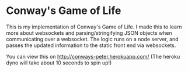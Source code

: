 # Conway's Game of Life

This is my implementation of Conway's Game of Life. I made this to learn more about websockets and parsing/stringifying JSON objects when communicating over a websocket. 
The logic runs on a node server, and passes the updated information to the static front end via websockets.

You can view this on http://conways-peter.herokuapp.com/ 
(The heroku dyno will take about 10 seconds to spin up!)
